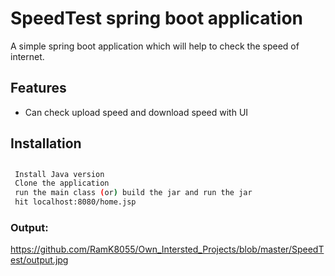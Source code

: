 # SpeedTest spring boot application

A simple spring boot application which will help to check the speed of internet.



## Features

- Can check upload speed and download speed with UI


## Installation

## 
```sh
 Install Java version
 Clone the application
 run the main class (or) build the jar and run the jar
 hit localhost:8080/home.jsp
```


### Output:
https://github.com/RamK8055/Own_Intersted_Projects/blob/master/SpeedTest/output.jpg
